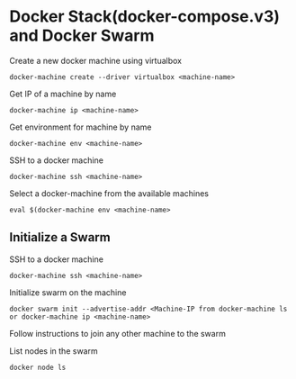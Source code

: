 # Docker Stack(docker-compose.v3) and Docker Swarm

Create a new docker machine using virtualbox

`docker-machine create --driver virtualbox <machine-name>` 

Get IP of a machine by name

`docker-machine ip <machine-name>`

Get environment for machine by name

`docker-machine env <machine-name>`  

SSH to a docker machine

`docker-machine ssh <machine-name>` 

Select a docker-machine from the available machines

`eval $(docker-machine env <machine-name>`


## Initialize a Swarm

SSH to a docker machine

`docker-machine ssh <machine-name>`

Initialize swarm on the machine

`docker swarm init --advertise-addr <Machine-IP from docker-machine ls or docker-machine ip <machine-name>`  

Follow instructions to join any other machine to the swarm

List nodes in the swarm

`docker node ls` 
